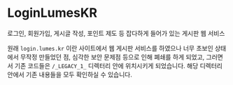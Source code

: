 # LoginLumesKR
로그인, 회원가입, 게시글 작성, 포인트 제도 등 잡다하게 들어가 있는 게시판 웹 서비스

원래 `login.lumes.kr` 이란 사이트에서 웹 게시판 서비스를 하였으나
너무 초보인 상태에서 무작정 만들었던 점, 심각한 보안 문제점 등으로 인해 폐쇄를 하게 되었고,
그러면서 기존 코드들은 `/_LEGACY_1_` 디렉터리 안에 위치시키게 되었습니다.
해당 디렉터리 안에서 기존 내용들을 모두 확인하실 수 있습니다. 

